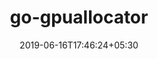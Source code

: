 ---
title: "go-gpuallocator"
date: 2019-06-16T17:46:24+05:30
type: "organisations"
org_name: "NVIDIA Corporation"
repo_desc: "Go Abstraction for Allocating NVIDIA GPUs with Custom Policies"
repo_link: https://github.com/NVIDIA/go-gpuallocator
---